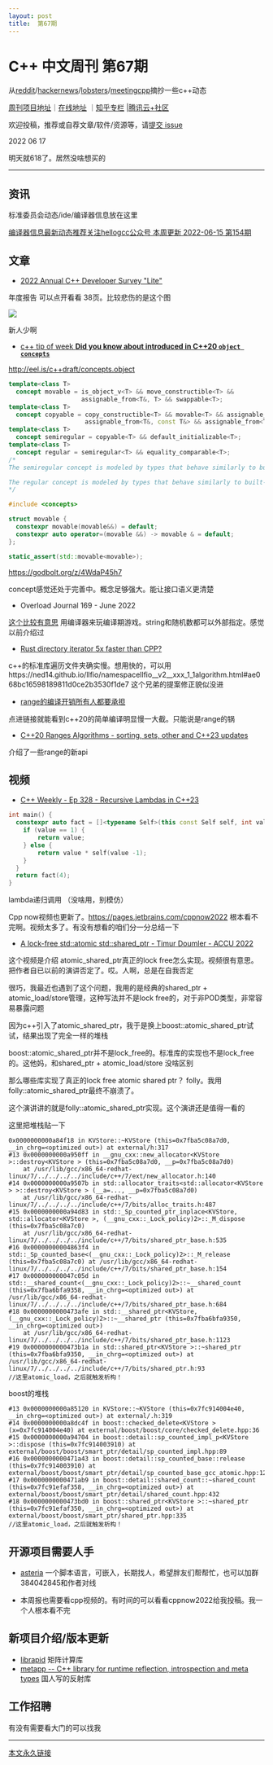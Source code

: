 ```yaml
---
layout: post
title:  第67期
---
```


# C++ 中文周刊 第67期


从[reddit](https://www.reddit.com/r/cpp/)/[hackernews](https://news.ycombinator.com/)/[lobsters](https://lobste.rs/)/[meetingcpp](https://www.meetingcpp.com/blog/blogroll/items/Meeting-Cpp-Blogroll-334.html)摘抄一些c++动态

[周刊项目地址](https://github.com/wanghenshui/cppweeklynews)｜[在线地址](https://wanghenshui.github.io/cppweeklynews/) ｜[知乎专栏](https://www.zhihu.com/column/jieyaren) |[腾讯云+社区](https://cloud.tencent.com/developer/column/92884)



欢迎投稿，推荐或自荐文章/软件/资源等，请[提交 issue](https://github.com/wanghenshui/cppweeklynews/issues)

2022 06 17

明天就618了。居然没啥想买的

---

## 资讯

标准委员会动态/ide/编译器信息放在这里

[编译器信息最新动态推荐关注hellogcc公众号 本周更新 2022-06-15 第154期](https://github.com/hellogcc/osdt-weekly/blob/master/weekly-2022/2022-06-15.md)

## 文章

- [2022 Annual C++ Developer Survey "Lite"](https://isocpp.org/files/papers/CppDevSurvey-2022-summary.pdf)

年度报告 可以点开看看 38页。比较悲伤的是这个图

![](https://wanghenshui.github.io/assets/age.png)

新人少啊

- [c++ tip of week **Did you know about introduced in C++20 `object concepts`**](https://github.com/QuantlabFinancial/cpp_tip_of_the_week/blob/master/282.md)

http://eel.is/c++draft/concepts.object

```c++
template<class T>
  concept movable = is_object_v<T> && move_constructible<T> &&
                    assignable_from<T&, T> && swappable<T>;
template<class T>
  concept copyable = copy_constructible<T> && movable<T> && assignable_from<T&, T&> &&
                     assignable_from<T&, const T&> && assignable_from<T&, const T>;
template<class T>
  concept semiregular = copyable<T> && default_initializable<T>;
template<class T>
  concept regular = semiregular<T> && equality_comparable<T>;
/*
The semiregular concept is modeled by types that behave similarly to built-in types like int, except that they need not be comparable with 

The regular concept is modeled by types that behave similarly to built-in types like int and that are comparable with 
*/
```

```c++
#include <concepts>

struct movable {
  constexpr movable(movable&&) = default;
  constexpr auto operator=(movable &&) -> movable & = default;
};

static_assert(std::movable<movable>);
```

https://godbolt.org/z/4WdaP45h7 

concept感觉还处于完善中。概念足够强大。能让接口语义更清楚

- Overload Journal 169 - June 2022

[这个比较有意思](https://accu.org/journals/overload/30/169/romeo/) 用编译器来玩编译期游戏。string和随机数都可以外部指定。感觉以前介绍过

- [Rust directory iterator 5x faster than CPP?](https://www.reddit.com/r/cpp/comments/vdtlzp/rust_directory_iterator_5x_faster_than_cpp/)

c++的标准库遍历文件夹确实慢。想用快的，可以用https://ned14.github.io/llfio/namespacellfio__v2__xxx_1_1algorithm.html#ae068bc16598189811d0ce2b3530f1de7 这个兄弟的提案修正貌似没进

- [range的编译开销所有人都要承担](https://build-bench.com/b/WfuR5KZvB6PPHgAZrEYU9dTDYp8)

点进链接就能看到c++20的简单编译明显慢一大截。只能说是range的锅

- [C++20 Ranges Algorithms - sorting, sets, other and C++23 updates ](https://www.cppstories.com/2022/ranges-alg-part-three/)

介绍了一些range的新api

## 视频

- [ C++ Weekly - Ep 328 - Recursive Lambdas in C++23 ](https://www.youtube.com/watch?v=hwD06FNXndI)

```c++
int main() {
  constexpr auto fact = []<typename Self>(this const Self self, int value) {
  	if (value == 1) {
    	return value;
    } else {
    	return value * self(value -1);
    }
  }
  return fact(4);
}
```

lambda递归调用 （没啥用，别模仿）

Cpp now视频也更新了。https://pages.jetbrains.com/cppnow2022 根本看不完啊。视频太多了。有没有想看的咱们分一分总结一下

- [A lock-free std::atomic std::shared_ptr - Timur Doumler - ACCU 2022](https://www.youtube.com/watch?v=a10JpqI-CvU&list=PL9hrFapz4dsNx4kjMVgGMP6u37U1dSy7F&index=4)

这个视频是介绍 atomic_shared_ptr真正的lock free怎么实现。视频很有意思。把作者自已以前的演讲否定了。哎。人啊，总是在自我否定

很巧，我最近也遇到了这个问题，我用的是经典的shared_ptr + atomic_load/store管理，这种写法并不是lock free的，对于非POD类型，非常容易暴露问题

因为c++引入了atomic_shared_ptr，我于是换上boost::atomic_shared_ptr试试，结果出现了完全一样的堆栈 

boost::atomic_shared_ptr并不是lock_free的。标准库的实现也不是lock_free的。这他妈，和shared_ptr + atomic_load/store 没啥区别

那么哪些库实现了真正的lock free atomic shared ptr？ folly。我用folly::atomic_shared_ptr最终不崩溃了。

这个演讲讲的就是folly::atomic_shared_ptr实现。这个演讲还是值得一看的

这里把堆栈贴一下

```gdb
0x0000000000a84f18 in KVStore::~KVStore (this=0x7fba5c08a7d0, __in_chrg=<optimized out>) at external/h:317
#13 0x0000000000a950ff in __gnu_cxx::new_allocator<KVStore >::destroy<KVStore > (this=0x7fba5c08a7d0, __p=0x7fba5c08a7d0)
    at /usr/lib/gcc/x86_64-redhat-linux/7/../../../../include/c++/7/ext/new_allocator.h:140
#14 0x0000000000a9507b in std::allocator_traits<std::allocator<KVStore > >::destroy<KVStore > (__a=..., __p=0x7fba5c08a7d0)
    at /usr/lib/gcc/x86_64-redhat-linux/7/../../../../include/c++/7/bits/alloc_traits.h:487
#15 0x0000000000a94d83 in std::_Sp_counted_ptr_inplace<KVStore, std::allocator<KVStore >, (__gnu_cxx::_Lock_policy)2>::_M_dispose (this=0x7fba5c08a7c0)
    at /usr/lib/gcc/x86_64-redhat-linux/7/../../../../include/c++/7/bits/shared_ptr_base.h:535
#16 0x00000000004863f4 in std::_Sp_counted_base<(__gnu_cxx::_Lock_policy)2>::_M_release (this=0x7fba5c08a7c0) at /usr/lib/gcc/x86_64-redhat-linux/7/../../../../include/c++/7/bits/shared_ptr_base.h:154
#17 0x000000000047c05d in std::__shared_count<(__gnu_cxx::_Lock_policy)2>::~__shared_count (this=0x7fba6bfa9358, __in_chrg=<optimized out>) at /usr/lib/gcc/x86_64-redhat-linux/7/../../../../include/c++/7/bits/shared_ptr_base.h:684
#18 0x0000000000473afe in std::__shared_ptr<KVStore, (__gnu_cxx::_Lock_policy)2>::~__shared_ptr (this=0x7fba6bfa9350, __in_chrg=<optimized out>)
    at /usr/lib/gcc/x86_64-redhat-linux/7/../../../../include/c++/7/bits/shared_ptr_base.h:1123
#19 0x0000000000473b1a in std::shared_ptr<KVStore >::~shared_ptr (this=0x7fba6bfa9350, __in_chrg=<optimized out>) at /usr/lib/gcc/x86_64-redhat-linux/7/../../../../include/c++/7/bits/shared_ptr.h:93
//这里atomic_load，之后就触发析构！
```

boost的堆栈

```gdb
#13 0x0000000000a85120 in KVStore::~KVStore (this=0x7fc914004e40, __in_chrg=<optimized out>) at external/.h:319
#14 0x0000000000a8dc4f in boost::checked_delete<KVStore > (x=0x7fc914004e40) at external/boost/boost/core/checked_delete.hpp:36
#15 0x0000000000a94704 in boost::detail::sp_counted_impl_p<KVStore >::dispose (this=0x7fc914003910) at external/boost/boost/smart_ptr/detail/sp_counted_impl.hpp:89
#16 0x0000000000471a43 in boost::detail::sp_counted_base::release (this=0x7fc914003910) at external/boost/boost/smart_ptr/detail/sp_counted_base_gcc_atomic.hpp:120
#17 0x0000000000471ab9 in boost::detail::shared_count::~shared_count (this=0x7fc91efaf358, __in_chrg=<optimized out>) at external/boost/boost/smart_ptr/detail/shared_count.hpp:432
#18 0x0000000000473bd0 in boost::shared_ptr<KVStore >::~shared_ptr (this=0x7fc91efaf350, __in_chrg=<optimized out>) at external/boost/boost/smart_ptr/shared_ptr.hpp:335
//这里atomic_load，之后就触发析构！
```



## 开源项目需要人手

- [asteria](https://github.com/lhmouse/asteria) 一个脚本语言，可嵌入，长期找人，希望胖友们帮帮忙，也可以加群384042845和作者对线

- 本周报也需要看cpp视频的。有时间的可以看看cppnow2022给我投稿。我一个人根本看不完

## 新项目介绍/版本更新

- [librapid](https://github.com/LibRapid/librapid) 矩阵计算库
- [metapp -- C++ library for runtime reflection, introspection and meta types](https://github.com/wqking/metapp) 国人写的反射库

## 工作招聘

有没有需要看大门的可以找我

---



[本文永久链接](https://wanghenshui.github.io/cppweeklynews/posts/067.html)
